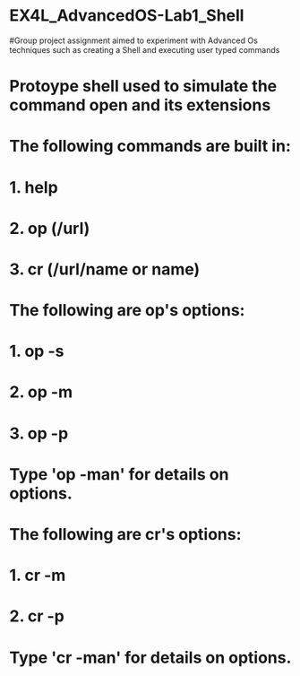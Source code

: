 # EX4L_AdvancedOS-Lab1_Shell
#Group project assignment aimed to experiment with Advanced Os techniques such as creating a Shell and executing user typed commands
#
# Protoype shell used to simulate the command open and its extensions
# The following commands are built in:
#    1. help
#    2. op (/url)
#    3. cr (/url/name or name)
# The following are op's options:
#    1. op -s
#    2. op -m
#    3. op -p
# Type 'op -man' for details on options.
# 
# The following are cr's options:
#    1. cr -m
#    2. cr -p
# Type 'cr -man' for details on options.
#
